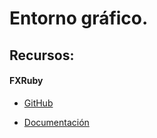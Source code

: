# Entorno gráfico.

## Recursos:

#### FXRuby

* [GitHub](https://github.com/larskanis/fxruby)

* [Documentación](https://rubydoc.info/gems/fxruby/frames)